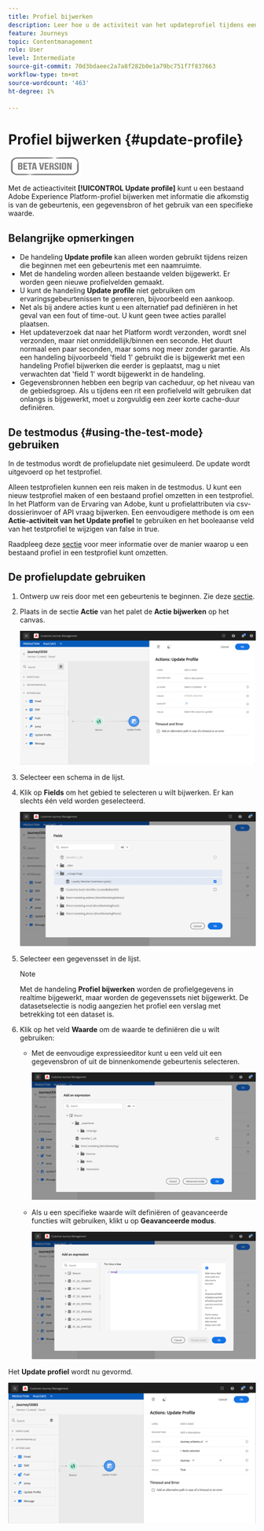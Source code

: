 ```yaml
---
title: Profiel bijwerken
description: Leer hoe u de activiteit van het updateprofiel tijdens een reis gebruikt
feature: Journeys
topic: Contentmanagement
role: User
level: Intermediate
source-git-commit: 70d3bdaeec2a7a8f282b0e1a79bc751f7f837663
workflow-type: tm+mt
source-wordcount: '463'
ht-degree: 1%

---
```


# Profiel bijwerken {#update-profile}

![](../assets/do-not-localize/badge.png)

Met de actieactiviteit **[!UICONTROL Update profile]** kunt u een bestaand Adobe Experience Platform-profiel bijwerken met informatie die afkomstig is van de gebeurtenis, een gegevensbron of het gebruik van een specifieke waarde.

## Belangrijke opmerkingen

* De handeling **Update profile** kan alleen worden gebruikt tijdens reizen die beginnen met een gebeurtenis met een naamruimte.
* Met de handeling worden alleen bestaande velden bijgewerkt. Er worden geen nieuwe profielvelden gemaakt.
* U kunt de handeling **Update profile** niet gebruiken om ervaringsgebeurtenissen te genereren, bijvoorbeeld een aankoop.
* Net als bij andere acties kunt u een alternatief pad definiëren in het geval van een fout of time-out. U kunt geen twee acties parallel plaatsen.
* Het updateverzoek dat naar het Platform wordt verzonden, wordt snel verzonden, maar niet onmiddellijk/binnen een seconde. Het duurt normaal een paar seconden, maar soms nog meer zonder garantie. Als een handeling bijvoorbeeld &#39;field 1&#39; gebruikt die is bijgewerkt met een handeling Profiel bijwerken die eerder is geplaatst, mag u niet verwachten dat &#39;field 1&#39; wordt bijgewerkt in de handeling.
* Gegevensbronnen hebben een begrip van cacheduur, op het niveau van de gebiedsgroep. Als u tijdens een rit een profielveld wilt gebruiken dat onlangs is bijgewerkt, moet u zorgvuldig een zeer korte cache-duur definiëren.

## De testmodus {#using-the-test-mode} gebruiken

In de testmodus wordt de profielupdate niet gesimuleerd. De update wordt uitgevoerd op het testprofiel.

Alleen testprofielen kunnen een reis maken in de testmodus. U kunt een nieuw testprofiel maken of een bestaand profiel omzetten in een testprofiel. In het Platform van de Ervaring van Adobe, kunt u profielattributen via csv- dossierinvoer of API vraag bijwerken. Een eenvoudigere methode is om een **Actie-activiteit van het Update profiel** te gebruiken en het booleaanse veld van het testprofiel te wijzigen van false in true.

Raadpleeg deze [sectie](../building-journeys/creating-test-profiles.md#create-test-profiles-csv) voor meer informatie over de manier waarop u een bestaand profiel in een testprofiel kunt omzetten.

## De profielupdate gebruiken

1. Ontwerp uw reis door met een gebeurtenis te beginnen. Zie deze [sectie](../building-journeys/journey.md).

1. Plaats in de sectie **Actie** van het palet de **Actie bijwerken** op het canvas.

   ![](../assets/profileupdate0.png)

1. Selecteer een schema in de lijst.

1. Klik op **Fields** om het gebied te selecteren u wilt bijwerken. Er kan slechts één veld worden geselecteerd.

   ![](../assets/profileupdate2.png)

1. Selecteer een gegevensset in de lijst.

   >[!NOTE]
   >
   >Met de handeling **Profiel bijwerken** worden de profielgegevens in realtime bijgewerkt, maar worden de gegevenssets niet bijgewerkt. De datasetselectie is nodig aangezien het profiel een verslag met betrekking tot een dataset is.

1. Klik op het veld **Waarde** om de waarde te definiëren die u wilt gebruiken:

   * Met de eenvoudige expressieeditor kunt u een veld uit een gegevensbron of uit de binnenkomende gebeurtenis selecteren.

      ![](../assets/profileupdate4.png)

   * Als u een specifieke waarde wilt definiëren of geavanceerde functies wilt gebruiken, klikt u op **Geavanceerde modus**.

      ![](../assets/profileupdate3.png)

Het **Update profiel** wordt nu gevormd.

![](../assets/profileupdate1.png)
